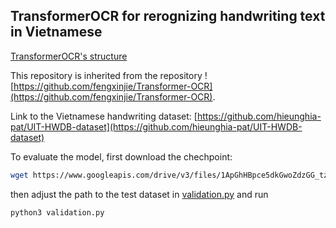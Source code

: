 ## TransformerOCR for rerognizing handwriting text in Vietnamese

[TransformerOCR's structure](images/art.png)

This repository is inherited from the repository ![https://github.com/fengxinjie/Transformer-OCR](https://github.com/fengxinjie/Transformer-OCR).

Link to the Vietnamese handwriting dataset: [https://github.com/hieunghia-pat/UIT-HWDB-dataset](https://github.com/hieunghia-pat/UIT-HWDB-dataset)

To evaluate the model, first download the chechpoint:

```bash
wget https://www.googleapis.com/drive/v3/files/1ApGhHBpce5dkGwoZdzGG_tzTgxz1edTs?alt=media&key=AIzaSyByxcJ3WXPaoh9qg4DoCGxrbxC5LyTQvug -d checkpoints
```

then adjust the path to the test dataset in [validation.py](validation.py) and run

```bash
python3 validation.py
```